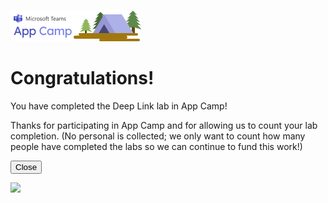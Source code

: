 ![Teams App Camp](../../assets/code-lab-banner.png)

# Congratulations!

You have completed the Deep Link lab in App Camp!

Thanks for participating in App Camp and for allowing us to count your lab completion. (No personal is collected; we only want to count how many people have completed the labs so we can continue to fund this work!)

<button type="button" onclick="window.close();">Close</button>

<img src="https://telemetry.sharepointpnp.com/app-camp/congrats/deep-link" />

